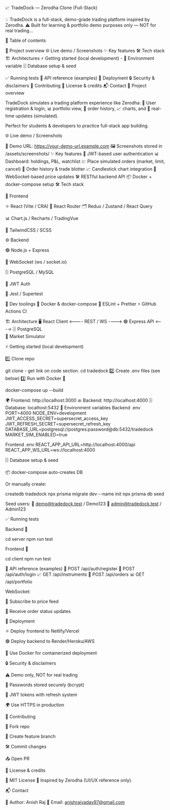 📈 TradeDock — Zerodha Clone (Full-Stack)

💡 TradeDock is a full-stack, demo-grade trading platform inspired by Zerodha.
⚠️ Built for learning & portfolio demo purposes only — NOT for real trading...

📑 Table of contents

📝 Project overview
🌐 Live demo / Screenshots
✨ Key features
🛠️ Tech stack
🏗️ Architectures
⚡ Getting started (local development) -
🔑 Environment variable
🗄️ Database setup & seed

✅ Running tests
📡 API reference (examples)
🚀 Deployment
🔒 Security & disclaimers
🤝 Contributing
📜 License & credits
📬 Contact
📝 Project overview

TradeDock simulates a trading platform experience like Zerodha:
👤 User registration & login, 📊 portfolio view, 📝 order history, 📈 charts, and 🔔 real-time updates (simulated).

Perfect for students & developers to practice full-stack app building.

🌐 Live demo / Screenshots

🔗 Demo URL: https://your-demo-url.example.com
🖼️ Screenshots stored in /assets/screenshots/
✨ Key features
🔐 JWT-based user authentication
📊 Dashboard: holdings, P&L, watchlist
💹 Place simulated orders (market, limit, cancel)
📜 Order history & trade blotter
📈 Candlestick chart integration
🔔 WebSocket-based price updates
🛠️ RESTful backend API
📦 Docker + docker-compose setup
🛠️ Tech stack

🎨 Frontend

⚛️ React (Vite / CRA)
🧭 React Router
🗂️ Redux / Zustand / React Query

📊 Chart.js / Recharts / TradingVue

🎨 TailwindCSS / SCSS

⚙️ Backend

🟢 Node.js + Express

🔌 WebSocket (ws / socket.io)

🗄️ PostgreSQL / MySQL

🔐 JWT Auth

🧪 Jest / Supertest

🧰 Dev toolings
🐳 Docker & docker-compose
📏 ESLint + Prettier
⚡ GitHub Actions CI

🏗️ Architecture
🖥️ React Client  <---- REST / WS ---->  🟢 Express API  <----> 🗄️ PostgreSQL
                                                  \
                                                   📡 Market Simulator

⚡ Getting started (local development)

1️⃣ Clone repo

git clone - get link on code section.
cd tradedock
2️⃣ Create .env files (see below)
3️⃣ Run with Docker 🐳

docker-compose up --build


🌍 Frontend: http://localhost:3000
🔙 Backend: http://localhost:4000
🗄️ Database: localhost:5432
🔑 Environment variables
Backend .env
PORT=4000
NODE_ENV=development
JWT_ACCESS_SECRET=supersecret_access_key
JWT_REFRESH_SECRET=supersecret_refresh_key
DATABASE_URL=postgresql://postgres:password@db:5432/tradedock
MARKET_SIM_ENABLED=true

Frontend .env
REACT_APP_API_URL=http://localhost:4000/api
REACT_APP_WS_URL=ws://localhost:4000

🗄️ Database setup & seed

📦 docker-compose auto-creates DB

Or manually create:

createdb tradedock
npx prisma migrate dev --name init
npx prisma db seed


Seed users:
👤 demo@tradedock.test / Demo123
👤 admin@tradedock.test / Admin123

✅ Running tests

Backend 🧪

cd server
npm run test


Frontend 🧪

cd client
npm run test

📡 API reference (examples)
🔑 POST /api/auth/register
🔑 POST /api/auth/login
📈 GET /api/instruments
📝 POST /api/orders
📊 GET /api/portfolio

WebSocket:

📡 Subscribe to price feed

🔔 Receive order status updates

🚀 Deployment

⚛️ Deploy frontend to Netlify/Vercel

🟢 Deploy backend to Render/Heroku/AWS

🐳 Use Docker for containerized deployment

🔒 Security & disclaimers

⚠️ Demo only, NOT for real trading

🔐 Passwords stored securely (bcrypt)

🔑 JWT tokens with refresh system

🌍 Use HTTPS in production

🤝 Contributing

🍴 Fork repo

🌱 Create feature branch

🛠️ Commit changes

📤 Open PR

📜 License & credits

📄 MIT License
🙏 Inspired by Zerodha (UI/UX reference only).

📬 Contact

👤 Author: Anish Raj
📧 Email: anishrajyadav97@gmail.com
